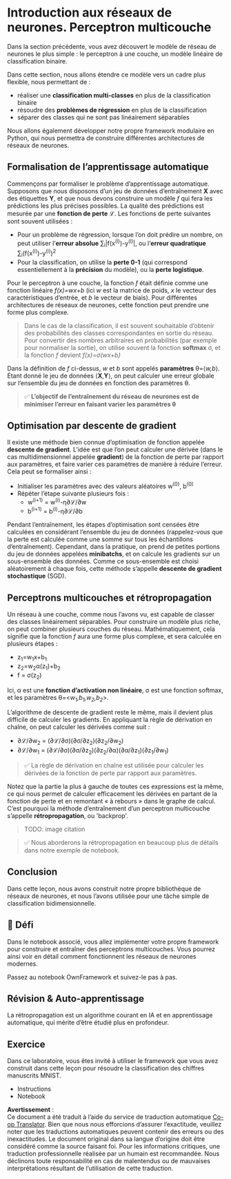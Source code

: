 <!--
CO_OP_TRANSLATOR_METADATA:
{
  "original_hash": "df98b2c59f87d8543135301e87969f70",
  "translation_date": "2025-07-09T16:39:56+00:00",
  "source_file": "15-rag-and-vector-databases/data/own_framework.md",
  "language_code": "fr"
}
-->
# Introduction aux réseaux de neurones. Perceptron multicouche

Dans la section précédente, vous avez découvert le modèle de réseau de neurones le plus simple : le perceptron à une couche, un modèle linéaire de classification binaire.

Dans cette section, nous allons étendre ce modèle vers un cadre plus flexible, nous permettant de :

* réaliser une **classification multi-classes** en plus de la classification binaire
* résoudre des **problèmes de régression** en plus de la classification
* séparer des classes qui ne sont pas linéairement séparables

Nous allons également développer notre propre framework modulaire en Python, qui nous permettra de construire différentes architectures de réseaux de neurones.

## Formalisation de l’apprentissage automatique

Commençons par formaliser le problème d’apprentissage automatique. Supposons que nous disposons d’un jeu de données d’entraînement **X** avec des étiquettes **Y**, et que nous devons construire un modèle *f* qui fera les prédictions les plus précises possibles. La qualité des prédictions est mesurée par une **fonction de perte** ℒ. Les fonctions de perte suivantes sont souvent utilisées :

* Pour un problème de régression, lorsque l’on doit prédire un nombre, on peut utiliser l’**erreur absolue** ∑<sub>i</sub>|f(x<sup>(i)</sup>)-y<sup>(i)</sup>|, ou l’**erreur quadratique** ∑<sub>i</sub>(f(x<sup>(i)</sup>)-y<sup>(i)</sup>)<sup>2</sup>
* Pour la classification, on utilise la **perte 0-1** (qui correspond essentiellement à la **précision** du modèle), ou la **perte logistique**.

Pour le perceptron à une couche, la fonction *f* était définie comme une fonction linéaire *f(x)=wx+b* (ici *w* est la matrice de poids, *x* le vecteur des caractéristiques d’entrée, et *b* le vecteur de biais). Pour différentes architectures de réseaux de neurones, cette fonction peut prendre une forme plus complexe.

> Dans le cas de la classification, il est souvent souhaitable d’obtenir des probabilités des classes correspondantes en sortie du réseau. Pour convertir des nombres arbitraires en probabilités (par exemple pour normaliser la sortie), on utilise souvent la fonction **softmax** σ, et la fonction *f* devient *f(x)=σ(wx+b)*

Dans la définition de *f* ci-dessus, *w* et *b* sont appelés **paramètres** θ=⟨*w,b*⟩. Étant donné le jeu de données ⟨**X**,**Y**⟩, on peut calculer une erreur globale sur l’ensemble du jeu de données en fonction des paramètres θ.

> ✅ **L’objectif de l’entraînement du réseau de neurones est de minimiser l’erreur en faisant varier les paramètres θ**

## Optimisation par descente de gradient

Il existe une méthode bien connue d’optimisation de fonction appelée **descente de gradient**. L’idée est que l’on peut calculer une dérivée (dans le cas multidimensionnel appelée **gradient**) de la fonction de perte par rapport aux paramètres, et faire varier ces paramètres de manière à réduire l’erreur. Cela peut se formaliser ainsi :

* Initialiser les paramètres avec des valeurs aléatoires w<sup>(0)</sup>, b<sup>(0)</sup>
* Répéter l’étape suivante plusieurs fois :
    - w<sup>(i+1)</sup> = w<sup>(i)</sup>-η∂ℒ/∂w
    - b<sup>(i+1)</sup> = b<sup>(i)</sup>-η∂ℒ/∂b

Pendant l’entraînement, les étapes d’optimisation sont censées être calculées en considérant l’ensemble du jeu de données (rappelez-vous que la perte est calculée comme une somme sur tous les échantillons d’entraînement). Cependant, dans la pratique, on prend de petites portions du jeu de données appelées **minibatchs**, et on calcule les gradients sur un sous-ensemble des données. Comme ce sous-ensemble est choisi aléatoirement à chaque fois, cette méthode s’appelle **descente de gradient stochastique** (SGD).

## Perceptrons multicouches et rétropropagation

Un réseau à une couche, comme nous l’avons vu, est capable de classer des classes linéairement séparables. Pour construire un modèle plus riche, on peut combiner plusieurs couches du réseau. Mathématiquement, cela signifie que la fonction *f* aura une forme plus complexe, et sera calculée en plusieurs étapes :
* z<sub>1</sub>=w<sub>1</sub>x+b<sub>1</sub>
* z<sub>2</sub>=w<sub>2</sub>α(z<sub>1</sub>)+b<sub>2</sub>
* f = σ(z<sub>2</sub>)

Ici, α est une **fonction d’activation non linéaire**, σ est une fonction softmax, et les paramètres θ=<*w<sub>1</sub>,b<sub>1</sub>,w<sub>2</sub>,b<sub>2</sub>*>.

L’algorithme de descente de gradient reste le même, mais il devient plus difficile de calculer les gradients. En appliquant la règle de dérivation en chaîne, on peut calculer les dérivées comme suit :

* ∂ℒ/∂w<sub>2</sub> = (∂ℒ/∂σ)(∂σ/∂z<sub>2</sub>)(∂z<sub>2</sub>/∂w<sub>2</sub>)
* ∂ℒ/∂w<sub>1</sub> = (∂ℒ/∂σ)(∂σ/∂z<sub>2</sub>)(∂z<sub>2</sub>/∂α)(∂α/∂z<sub>1</sub>)(∂z<sub>1</sub>/∂w<sub>1</sub>)

> ✅ La règle de dérivation en chaîne est utilisée pour calculer les dérivées de la fonction de perte par rapport aux paramètres.

Notez que la partie la plus à gauche de toutes ces expressions est la même, ce qui nous permet de calculer efficacement les dérivées en partant de la fonction de perte et en remontant « à rebours » dans le graphe de calcul. C’est pourquoi la méthode d’entraînement d’un perceptron multicouche s’appelle **rétropropagation**, ou 'backprop'.

> TODO: image citation

> ✅ Nous aborderons la rétropropagation en beaucoup plus de détails dans notre exemple de notebook.

## Conclusion

Dans cette leçon, nous avons construit notre propre bibliothèque de réseaux de neurones, et nous l’avons utilisée pour une tâche simple de classification bidimensionnelle.

## 🚀 Défi

Dans le notebook associé, vous allez implémenter votre propre framework pour construire et entraîner des perceptrons multicouches. Vous pourrez ainsi voir en détail comment fonctionnent les réseaux de neurones modernes.

Passez au notebook OwnFramework et suivez-le pas à pas.

## Révision & Auto-apprentissage

La rétropropagation est un algorithme courant en IA et en apprentissage automatique, qui mérite d’être étudié plus en profondeur.

## Exercice

Dans ce laboratoire, vous êtes invité à utiliser le framework que vous avez construit dans cette leçon pour résoudre la classification des chiffres manuscrits MNIST.

* Instructions
* Notebook

**Avertissement** :  
Ce document a été traduit à l’aide du service de traduction automatique [Co-op Translator](https://github.com/Azure/co-op-translator). Bien que nous nous efforcions d’assurer l’exactitude, veuillez noter que les traductions automatiques peuvent contenir des erreurs ou des inexactitudes. Le document original dans sa langue d’origine doit être considéré comme la source faisant foi. Pour les informations critiques, une traduction professionnelle réalisée par un humain est recommandée. Nous déclinons toute responsabilité en cas de malentendus ou de mauvaises interprétations résultant de l’utilisation de cette traduction.
